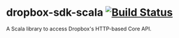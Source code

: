 dropbox-sdk-scala [![Build Status](https://travis-ci.org/timezra/dropbox-maven-plugin.png)](https://travis-ci.org/timezra/dropbox-sdk-scala)
=================

A Scala library to access Dropbox's HTTP-based Core API.
